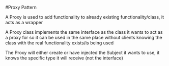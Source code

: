 #Proxy Pattern

A Proxy is used to add functionality to already existing functionality/class, it acts as a wrapper

A Proxy class implements the same interface as the class it wants to act as a proxy for so it can be used in the same place without clients knowing the class with the real functionality exists/is being used

The Proxy will either create or have injected the Subject it wants to use, it knows the specific type it will receive (not the interface)
